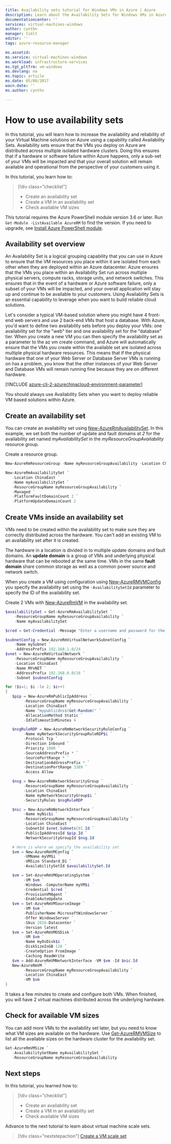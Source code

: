 ```yaml
---
title: Availability sets tutorial for Windows VMs in Azure | Azure
description: Learn about the Availability Sets for Windows VMs in Azure.
documentationcenter: ''
services: virtual-machines-windows
author: cynthn
manager: timlt
editor: ''
tags: azure-resource-manager

ms.assetid: 
ms.service: virtual-machines-windows
ms.workload: infrastructure-services
ms.tgt_pltfrm: vm-windows
ms.devlang: na
ms.topic: article
ms.date: 05/08/2017
wacn.date: ''
ms.author: cynthn

---
```


# How to use availability sets

In this tutorial, you will learn how to increase the availability and reliability of your Virtual Machine solutions on Azure using a capability called Availability Sets. Availability sets ensure that the VMs you deploy on Azure are distributed across multiple isolated hardware clusters. Doing this ensures that if a hardware or software failure within Azure happens, only a sub-set of your VMs will be impacted and that your overall solution will remain available and operational from the perspective of your customers using it. 

In this tutorial, you learn how to:

> [!div class="checklist"]
> * Create an availability set
> * Create a VM in an availability set
> * Check available VM sizes

This tutorial requires the Azure PowerShell module version 3.6 or later. Run ` Get-Module -ListAvailable AzureRM` to find the version. If you need to upgrade, see [Install Azure PowerShell module](https://docs.microsoft.com/powershell/azure/install-azurerm-ps).

## Availability set overview

An Availability Set is a logical grouping capability that you can use in Azure to ensure that the VM resources you place within it are isolated from each other when they are deployed within an Azure datacenter. Azure ensures that the VMs you place within an Availability Set run across multiple physical servers, compute racks, storage units, and network switches. This ensures that in the event of a hardware or Azure software failure, only a subset of your VMs will be impacted, and your overall application will stay up and continue to be available to your customers. Using Availability Sets is an essential capability to leverage when you want to build reliable cloud solutions.

Let's consider a typical VM-based solution where you might have 4 front-end web servers and use 2 back-end VMs that host a database. With Azure, you'd want to define two availability sets before you deploy your VMs: one availability set for the "web" tier and one availability set for the "database" tier. When you create a new VM you can then specify the availability set as a parameter to the az vm create command, and Azure will automatically ensure that the VMs you create within the available set are isolated across multiple physical hardware resources. This means that if the physical hardware that one of your Web Server or Database Server VMs is running on has a problem, you know that the other instances of your Web Server and Database VMs will remain running fine because they are on different hardware.

[!INCLUDE [azure-cli-2-azurechinacloud-environment-parameter](../../../includes/azure-cli-2-azurechinacloud-environment-parameter.md)]

You should always use Availability Sets when you want to deploy reliable VM based solutions within Azure.

## Create an availability set

You can create an availability set using [New-AzureRmAvailabilitySet](https://docs.microsoft.com/powershell/module/azurerm.compute/new-azurermavailabilityset). In this example, we set both the number of update and fault domains at *2* for the availability set named *myAvailabilitySet* in the *myResourceGroupAvailability* resource group.

Create a resource group.

```powershell
New-AzureRmResourceGroup -Name myResourceGroupAvailability -Location ChinaEast
```

```powershell
New-AzureRmAvailabilitySet `
   -Location ChinaEast `
   -Name myAvailabilitySet `
   -ResourceGroupName myResourceGroupAvailability `
   -Managed `
   -PlatformFaultDomainCount 2 `
   -PlatformUpdateDomainCount 2
```

## Create VMs inside an availability set

VMs need to be created within the availability set to make sure they are correctly distributed across the hardware. You can't add an existing VM to an availability set after it is created. 

The hardware in a location is divided in to multiple update domains and fault domains. An **update domain** is a group of VMs and underlying physical hardware that can be rebooted at the same time. VMs in the same **fault domain** share common storage as well as a common power source and network switch. 

When you create a VM using configuration using [New-AzureRMVMConfig](https://docs.microsoft.com/powershell/module/azurerm.compute/new-azurermvmconfig) you specify the availability set using the `-AvailabilitySetId` parameter to specify the ID of the availability set.

Create 2 VMs with [New-AzureRmVM](https://docs.microsoft.com/powershell/module/azurerm.compute/new-azurermvm) in the availability set.

```powershell
$availabilitySet = Get-AzureRmAvailabilitySet `
    -ResourceGroupName myResourceGroupAvailability `
    -Name myAvailabilitySet

$cred = Get-Credential -Message "Enter a username and password for the virtual machine."

$subnetConfig = New-AzureRmVirtualNetworkSubnetConfig `
    -Name mySubnet `
    -AddressPrefix 192.168.1.0/24
$vnet = New-AzureRmVirtualNetwork `
    -ResourceGroupName myResourceGroupAvailability `
    -Location ChinaEast `
    -Name MYvNET `
    -AddressPrefix 192.168.0.0/16 `
    -Subnet $subnetConfig

for ($i=1; $i -le 2; $i++)
{
   $pip = New-AzureRmPublicIpAddress `
        -ResourceGroupName myResourceGroupAvailability `
        -Location ChinaEast `
        -Name "mypublicdns$(Get-Random)" `
        -AllocationMethod Static `
        -IdleTimeoutInMinutes 4

   $nsgRuleRDP = New-AzureRmNetworkSecurityRuleConfig `
        -Name myNetworkSecurityGroupRuleRDP$i `
        -Protocol Tcp `
        -Direction Inbound `
        -Priority 1000 `
        -SourceAddressPrefix * `
        -SourcePortRange * `
        -DestinationAddressPrefix * `
        -DestinationPortRange 3389 `
        -Access Allow

   $nsg = New-AzureRmNetworkSecurityGroup `
        -ResourceGroupName myResourceGroupAvailability `
        -Location ChinaEast `
        -Name myNetworkSecurityGroup$i `
        -SecurityRules $nsgRuleRDP

   $nic = New-AzureRmNetworkInterface `
        -Name myNic$i `
        -ResourceGroupName myResourceGroupAvailability `
        -Location ChinaEast `
        -SubnetId $vnet.Subnets[0].Id `
        -PublicIpAddressId $pip.Id `
        -NetworkSecurityGroupId $nsg.Id

   # Here is where we specify the availability set
   $vm = New-AzureRmVMConfig `
        -VMName myVM$i `
        -VMSize Standard_D1 `
        -AvailabilitySetId $availabilitySet.Id

   $vm = Set-AzureRmVMOperatingSystem `
        -VM $vm `
        -Windows -ComputerName myVM$i `   
        -Credential $cred `
        -ProvisionVMAgent `
        -EnableAutoUpdate
   $vm = Set-AzureRmVMSourceImage `
        -VM $vm `
        -PublisherName MicrosoftWindowsServer `
        -Offer WindowsServer `
        -Skus 2016-Datacenter `
        -Version latest
   $vm = Set-AzureRmVMOSDisk `
        -VM $vm `
        -Name myOsDisk$i `
        -DiskSizeInGB 128 `
        -CreateOption FromImage `
        -Caching ReadWrite
   $vm = Add-AzureRmVMNetworkInterface -VM $vm -Id $nic.Id
   New-AzureRmVM `
        -ResourceGroupName myResourceGroupAvailability `
        -Location ChinaEast `
        -VM $vm
}

```

It takes a few minutes to create and configure both VMs. When finished, you will have 2 virtual machines distributed across the underlying hardware. 

## Check for available VM sizes 

You can add more VMs to the availability set later, but you need to know what VM sizes are available on the hardware. Use [Get-AzureRMVMSize](https://docs.microsoft.com/powershell/module/azurerm.compute/get-azurermvmsize) to list all the available sizes on the hardware cluster for the availability set.

```powershell
Get-AzureRmVMSize `
   -AvailabilitySetName myAvailabilitySet `
   -ResourceGroupName myResourceGroupAvailability  
```

## Next steps

In this tutorial, you learned how to:

> [!div class="checklist"]
> * Create an availability set
> * Create a VM in an availability set
> * Check available VM sizes

Advance to the next tutorial to learn about virtual machine scale sets.

> [!div class="nextstepaction"]
> [Create a VM scale set](tutorial-create-vmss.md)